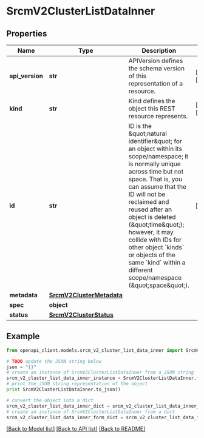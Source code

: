 # SrcmV2ClusterListDataInner


## Properties
Name | Type | Description | Notes
------------ | ------------- | ------------- | -------------
**api_version** | **str** | APIVersion defines the schema version of this representation of a resource. | [optional] [readonly] 
**kind** | **str** | Kind defines the object this REST resource represents. | [optional] [readonly] 
**id** | **str** | ID is the \&quot;natural identifier\&quot; for an object within its scope/namespace; it is normally unique across time but not space. That is, you can assume that the ID will not be reclaimed and reused after an object is deleted (\&quot;time\&quot;); however, it may collide with IDs for other object &#x60;kinds&#x60; or objects of the same &#x60;kind&#x60; within a different scope/namespace (\&quot;space\&quot;). | [readonly] 
**metadata** | [**SrcmV2ClusterMetadata**](SrcmV2ClusterMetadata.md) |  | 
**spec** | **object** |  | 
**status** | [**SrcmV2ClusterStatus**](SrcmV2ClusterStatus.md) |  | 

## Example

```python
from openapi_client.models.srcm_v2_cluster_list_data_inner import SrcmV2ClusterListDataInner

# TODO update the JSON string below
json = "{}"
# create an instance of SrcmV2ClusterListDataInner from a JSON string
srcm_v2_cluster_list_data_inner_instance = SrcmV2ClusterListDataInner.from_json(json)
# print the JSON string representation of the object
print SrcmV2ClusterListDataInner.to_json()

# convert the object into a dict
srcm_v2_cluster_list_data_inner_dict = srcm_v2_cluster_list_data_inner_instance.to_dict()
# create an instance of SrcmV2ClusterListDataInner from a dict
srcm_v2_cluster_list_data_inner_form_dict = srcm_v2_cluster_list_data_inner.from_dict(srcm_v2_cluster_list_data_inner_dict)
```
[[Back to Model list]](../ccloud/README.md#documentation-for-models) [[Back to API list]](../ccloud/README.md#documentation-for-api-endpoints) [[Back to README]](../ccloud/README.md)


